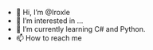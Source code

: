 - 👋 Hi, I’m @Iroxle
- 👀 I’m interested in ...
- 🌱 I’m currently learning C# and Python.
- 📫 How to reach me 

<!---
Iroxle/Iroxle is a ✨ special ✨ repository because its `README.md` (this file) appears on your GitHub profile.
You can click the Preview link to take a look at your changes.
--->
